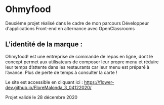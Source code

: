 # Ohmyfood

Deuxième projet réalisé dans le cadre de mon parcours Développeur d'applications Front-end en alternance avec OpenClassrooms

## L'identité de la marque : 

Ohmyfood! est une entreprise de commande de repas en ligne, dont le concept permet aux utilisateurs de composer leur propre menu et réduire leur temps d’attente dans les restaurants car leur menu est préparé à l’avance. Plus de perte de temps à consulter la carte !

Le site est accessible en cliquant ici : https://flower-dev.github.io/FloreMalonda_3_04122020/


Projet validé le 28 décembre 2020